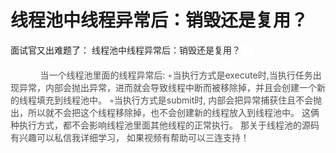 # 线程池中线程异常后：销毁还是复用？
面试官又出难题了：
<font style="color:rgb(34, 34, 38);">线程池中线程异常后：销毁还是复用？</font>
<font style="color:rgb(77, 77, 77);"></font>
<font style="color:#FFFFFF;background-color:#FFFFFF;">哈</font><font style="color:#FFFFFF;">喽大家好我是徐庶，需要开放场具题、项目解决方案、线上问题解决等高频面试题的可以在评论区扣666.</font>
<font style="color:rgb(77, 77, 77);"></font>
<font style="color:rgb(77, 77, 77);">当一个线程池里面的线程异常后:</font>
<font style="color:rgb(77, 77, 77);">◦当执行方式是execute时,当执行任务出现异常，内部会抛出异常，进而就会导致线程中断而被移除掉，并且会创建一个新的线程填充到线程池中。</font>
<font style="color:rgb(77, 77, 77);"></font>
<font style="color:rgb(77, 77, 77);">◦当执行方式是submit时, 内部会把异常捕获住且不会抛出，所以就不会把这个线程移除掉，也不会创建新的线程放入到线程池中。 </font>
<font style="color:rgb(77, 77, 77);"></font>
<font style="color:rgb(77, 77, 77);">这俩种执行方式，都不会影响线程池里面其他线程的正常执行。   那关于线程池的源码有兴趣可以私信我详细学习，  如果视频有帮助可以三连支持！</font>
<font style="color:rgb(77, 77, 77);"> </font>
